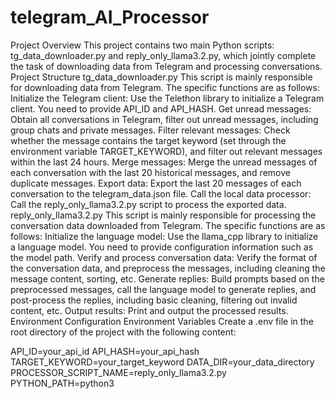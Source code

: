 # telegram_AI_Processor
Project Overview
This project contains two main Python scripts: tg_data_downloader.py and reply_only_llama3.2.py, which jointly complete the task of downloading data from Telegram and processing conversations.
Project Structure
tg_data_downloader.py
This script is mainly responsible for downloading data from Telegram. The specific functions are as follows:
Initialize the Telegram client: Use the Telethon library to initialize a Telegram client. You need to provide API_ID and API_HASH.
Get unread messages: Obtain all conversations in Telegram, filter out unread messages, including group chats and private messages.
Filter relevant messages: Check whether the message contains the target keyword (set through the environment variable TARGET_KEYWORD), and filter out relevant messages within the last 24 hours.
Merge messages: Merge the unread messages of each conversation with the last 20 historical messages, and remove duplicate messages.
Export data: Export the last 20 messages of each conversation to the telegram_data.json file.
Call the local data processor: Call the reply_only_llama3.2.py script to process the exported data.
reply_only_llama3.2.py
This script is mainly responsible for processing the conversation data downloaded from Telegram. The specific functions are as follows:
Initialize the language model: Use the llama_cpp library to initialize a language model. You need to provide configuration information such as the model path.
Verify and process conversation data: Verify the format of the conversation data, and preprocess the messages, including cleaning the message content, sorting, etc.
Generate replies: Build prompts based on the preprocessed messages, call the language model to generate replies, and post-process the replies, including basic cleaning, filtering out invalid content, etc.
Output results: Print and output the processed results.
Environment Configuration
Environment Variables
Create a .env file in the root directory of the project with the following content:

API_ID=your_api_id
API_HASH=your_api_hash
TARGET_KEYWORD=your_target_keyword
DATA_DIR=your_data_directory
PROCESSOR_SCRIPT_NAME=reply_only_llama3.2.py
PYTHON_PATH=python3

